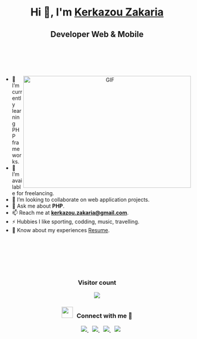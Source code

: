 <h1 align="center">Hi 👋, I'm <a href="https://github.com/kerkazou" target="blank">
Kerkazou Zakaria</a></h1>
<h2 align="center">Developer Web & Mobile</h3>

<br/><br/><br/><br/>

<a target="_blank" align="center">
  <img align="right" top="500" height="300" width="450" alt="GIF" src="https://media.giphy.com/media/SWoSkN6DxTszqIKEqv/giphy.gif">
</a>

+ 🌱 I’m currently learning PHP frameworks.
+ 🤝 I’m available for freelancing.
+ 👯 I’m looking to collaborate on web application projects.
+ 💬 Ask me about **PHP**.
+ 📫 Reach me at **kerkazou.zakaria@gmail.com**.
+ ⚡ Hubbies I like sporting, codding, music, travelling.
+ 📄 Know about my experiences <a href="https://github.com/kerkazou" target="blank">Resume</a>.

<br/><br/><br/><br/><br/>

<div align="center">
<h3>Visitor count</h3>
<img src="https://profile-counter.glitch.me/kerkazou/count.svg" />
<h3 align="center">
	<img src="https://media.giphy.com/media/iY8CRBdQXODJSCERIr/giphy.gif" width="30" height="30" style="margin-right: 10px;">Connect with me 🤝 
</h3>
	
<div align="center"  class="icons-social" style="margin-left: 10px;">
	<a style="margin-left: 10px;"  target="_blank" href="https://www.linkedin.com/in/kerkazou-zakaria-591768230/">
		<img src="https://img.icons8.com/doodle/40/000000/linkedin--v2.png">
	 </a>
	 <a style="margin-left: 10px;" target="_blank" href="https://instagram.com/kerkazou_zakaria">
		<img src="https://img.icons8.com/doodle/40/000000/instagram-new--v2.png">
	 </a>
        <a style="margin-left: 10px;" target="_blank" href="https://github.com/kerkazou">
		<img src="https://img.icons8.com/doodle/40/000000/github--v1.png">
	 </a>
	 <a style="margin-left: 10px;" target="_blank" href="https://twitter.com/kerkazou">
		<img src="https://img.icons8.com/doodle/1x/twitter-squared--v2.png" >
	 </a>
</div>
</div>
